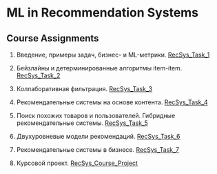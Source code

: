 # ML in Recommendation Systems

## Course Assignments

1. Введение, примеры задач, бизнес- и ML-метрики.  [RecSys_Task_1](RecSys_Task_1.ipynb)

2. Бейзлайны и детерминированные алгоритмы item-item. [RecSys_Task_2](RecSys_Task_2.ipynb)

3. Коллаборативная фильтрация. [RecSys_Task_3](RecSys_Task_3.ipynb)

4. Рекомендательные системы на основе контента. [RecSys_Task_4](RecSys_Task_4/)

5. Поиск похожих товаров и пользователей. Гибридные рекомендательные системы. [RecSys_Task_5](RecSys_Task_5/)

6. Двухуровневые модели рекомендаций. [RecSys_Task_6](RecSys_Task_6/)

7. Рекомендательные системы в бизнесе. [RecSys_Task_7](RecSys_Task_7.ipynb)
   
9. Курсовой проект. [RecSys_Course_Project](RecSys_Course_Project/)
